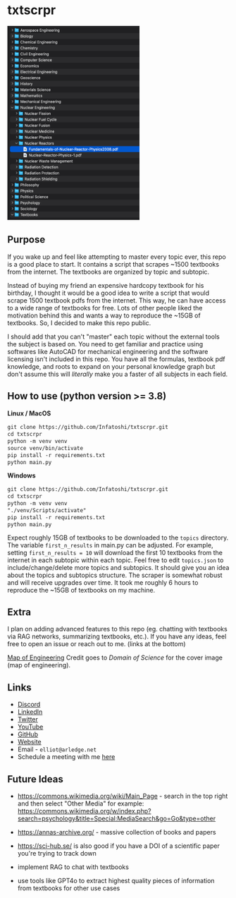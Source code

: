# txtscrpr

<img src="./assets/folders.png" alt="Folders" width="300" height="440">

## Purpose
If you wake up and feel like attempting to master every topic ever, this repo is a good place to start. It contains a script that scrapes ~1500 textbooks from the internet. The textbooks are organized by topic and subtopic.

Instead of buying my friend an expensive hardcopy textbook for his birthday, I thought it would be a good idea to write a script that would scrape 1500 textbook pdfs from the internet. This way, he can have access to a wide range of textbooks for free. Lots of other people liked the motivation behind this and wants a way to reproduce the ~15GB of textbooks. So, I decided to make this repo public.

I should add that you can't "master" each topic without the external tools the subject is based on. You need to get familiar and practice using softwares like AutoCAD for mechanical engineering and the software licensing isn't included in this repo. You have all the formulas, textbook pdf knowledge, and roots to expand on your personal knowledge graph but don't assume this will *literally* make you a faster of all subjects in each field.

## How to use (python version >= 3.8)

**Linux / MacOS**

```
git clone https://github.com/Infatoshi/txtscrpr.git
cd txtscrpr
python -m venv venv
source venv/bin/activate
pip install -r requirements.txt
python main.py
```

**Windows**

```
git clone https://github.com/Infatoshi/txtscrpr.git
cd txtscrpr
python -m venv venv
"./venv/Scripts/activate"
pip install -r requirements.txt
python main.py
```

Expect roughly 15GB of textbooks to be downloaded to the `topics` directory.
The variable `first_n_results` in main.py can be adjusted. For example, setting `first_n_results = 10` will download the first 10 textbooks from the internet in each subtopic within each topic.
Feel free to edit `topics.json` to include/change/delete more topics and subtopics. It should give you an idea about the topics and subtopics structure.
The scraper is somewhat robust and will receive upgrades over time. It took me roughly 6 hours to reproduce the ~15GB of textbooks on my machine.

## Extra
I plan on adding advanced features to this repo (eg. chatting with textbooks via RAG networks, summarizing textbooks, etc.). If you have any ideas, feel free to open an issue or reach out to me. (links at the bottom)

[Map of Engineering](https://twitter.com/DominicWalliman/status/1522525405391036427/photo/1)
Credit goes to *Domain of Science* for the cover image (map of engineering).

## Links
- [Discord](https://discord.gg/893q6n3TB8)
- [LinkedIn](https://www.linkedin.com/in/elliot-arledge-a392b7243/)
- [Twitter](https://twitter.com/elliotarledge)
- [YouTube](https://www.youtube.com/channel/UCjlt_l6MIdxi4KoxuMjhYxg)
- [GitHub](https://www.github.com/Infatoshi)
- [Website](https://elliotarledge.com)
- Email - `elliot@arledge.net`
- Schedule a meeting with me [here](https://calendly.com/elliot-ayxc/60min)

## Future Ideas

- https://commons.wikimedia.org/wiki/Main_Page - search in the top right and then select "Other Media"  for example: https://commons.wikimedia.org/w/index.php?search=psychology&title=Special:MediaSearch&go=Go&type=other

- https://annas-archive.org/ - massive collection of books and papers

- https://sci-hub.se/ is also good if you have a DOI of a scientific paper you're trying to track down

- implement RAG to chat with textbooks

- use tools like GPT4o to extract highest quality pieces of information from textbooks for other use cases
